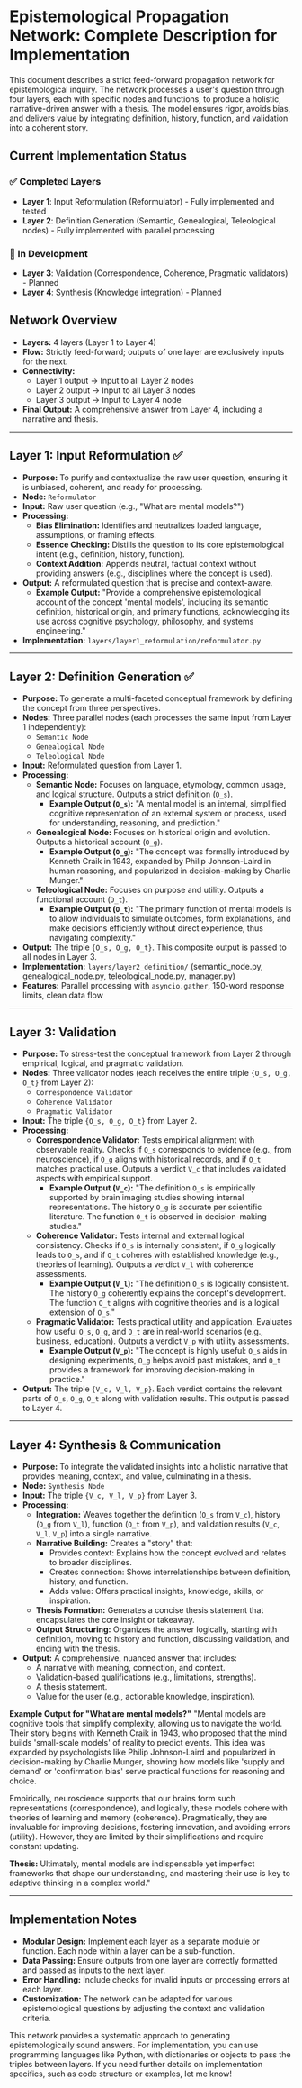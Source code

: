 # Epistemological Propagation Network: Complete Description for Implementation

This document describes a strict feed-forward propagation network for epistemological inquiry. The network processes a user's question through four layers, each with specific nodes and functions, to produce a holistic, narrative-driven answer with a thesis. The model ensures rigor, avoids bias, and delivers value by integrating definition, history, function, and validation into a coherent story.

## Current Implementation Status

### ✅ Completed Layers
- **Layer 1**: Input Reformulation (Reformulator) - Fully implemented and tested
- **Layer 2**: Definition Generation (Semantic, Genealogical, Teleological nodes) - Fully implemented with parallel processing

### 🚧 In Development
- **Layer 3**: Validation (Correspondence, Coherence, Pragmatic validators) - Planned
- **Layer 4**: Synthesis (Knowledge integration) - Planned

## Network Overview

- **Layers:** 4 layers (Layer 1 to Layer 4)
- **Flow:** Strictly feed-forward; outputs of one layer are exclusively inputs for the next.
- **Connectivity:**
  - Layer 1 output → Input to all Layer 2 nodes
  - Layer 2 output → Input to all Layer 3 nodes
  - Layer 3 output → Input to Layer 4 node
- **Final Output:** A comprehensive answer from Layer 4, including a narrative and thesis.

---

## Layer 1: Input Reformulation ✅

- **Purpose:** To purify and contextualize the raw user question, ensuring it is unbiased, coherent, and ready for processing.
- **Node:** `Reformulator`
- **Input:** Raw user question (e.g., "What are mental models?")
- **Processing:**
  - **Bias Elimination:** Identifies and neutralizes loaded language, assumptions, or framing effects.
  - **Essence Checking:** Distills the question to its core epistemological intent (e.g., definition, history, function).
  - **Context Addition:** Appends neutral, factual context without providing answers (e.g., disciplines where the concept is used).
- **Output:** A reformulated question that is precise and context-aware.
  - **Example Output:** "Provide a comprehensive epistemological account of the concept 'mental models', including its semantic definition, historical origin, and primary functions, acknowledging its use across cognitive psychology, philosophy, and systems engineering."
- **Implementation:** `layers/layer1_reformulation/reformulator.py`

---

## Layer 2: Definition Generation ✅

- **Purpose:** To generate a multi-faceted conceptual framework by defining the concept from three perspectives.
- **Nodes:** Three parallel nodes (each processes the same input from Layer 1 independently):
  - `Semantic Node`
  - `Genealogical Node`
  - `Teleological Node`
- **Input:** Reformulated question from Layer 1.
- **Processing:**
  - **Semantic Node:** Focuses on language, etymology, common usage, and logical structure. Outputs a strict definition (`O_s`).
    - **Example Output (`O_s`):** "A mental model is an internal, simplified cognitive representation of an external system or process, used for understanding, reasoning, and prediction."
  - **Genealogical Node:** Focuses on historical origin and evolution. Outputs a historical account (`O_g`).
    - **Example Output (`O_g`):** "The concept was formally introduced by Kenneth Craik in 1943, expanded by Philip Johnson-Laird in human reasoning, and popularized in decision-making by Charlie Munger."
  - **Teleological Node:** Focuses on purpose and utility. Outputs a functional account (`O_t`).
    - **Example Output (`O_t`):** "The primary function of mental models is to allow individuals to simulate outcomes, form explanations, and make decisions efficiently without direct experience, thus navigating complexity."
- **Output:** The triple `{O_s, O_g, O_t}`. This composite output is passed to all nodes in Layer 3.
- **Implementation:** `layers/layer2_definition/` (semantic_node.py, genealogical_node.py, teleological_node.py, manager.py)
- **Features:** Parallel processing with `asyncio.gather`, 150-word response limits, clean data flow

---

## Layer 3: Validation

- **Purpose:** To stress-test the conceptual framework from Layer 2 through empirical, logical, and pragmatic validation.
- **Nodes:** Three validator nodes (each receives the entire triple `{O_s, O_g, O_t}` from Layer 2):
  - `Correspondence Validator`
  - `Coherence Validator`
  - `Pragmatic Validator`
- **Input:** The triple `{O_s, O_g, O_t}` from Layer 2.
- **Processing:**
  - **Correspondence Validator:** Tests empirical alignment with observable reality. Checks if `O_s` corresponds to evidence (e.g., from neuroscience), if `O_g` aligns with historical records, and if `O_t` matches practical use. Outputs a verdict `V_c` that includes validated aspects with empirical support.
    - **Example Output (`V_c`):** "The definition `O_s` is empirically supported by brain imaging studies showing internal representations. The history `O_g` is accurate per scientific literature. The function `O_t` is observed in decision-making studies."
  - **Coherence Validator:** Tests internal and external logical consistency. Checks if `O_s` is internally consistent, if `O_g` logically leads to `O_s`, and if `O_t` coheres with established knowledge (e.g., theories of learning). Outputs a verdict `V_l` with coherence assessments.
    - **Example Output (`V_l`):** "The definition `O_s` is logically consistent. The history `O_g` coherently explains the concept's development. The function `O_t` aligns with cognitive theories and is a logical extension of `O_s`."
  - **Pragmatic Validator:** Tests practical utility and application. Evaluates how useful `O_s`, `O_g`, and `O_t` are in real-world scenarios (e.g., business, education). Outputs a verdict `V_p` with utility assessments.
    - **Example Output (`V_p`):** "The concept is highly useful: `O_s` aids in designing experiments, `O_g` helps avoid past mistakes, and `O_t` provides a framework for improving decision-making in practice."
- **Output:** The triple `{V_c, V_l, V_p}`. Each verdict contains the relevant parts of `O_s`, `O_g`, `O_t` along with validation results. This output is passed to Layer 4.

---

## Layer 4: Synthesis & Communication

- **Purpose:** To integrate the validated insights into a holistic narrative that provides meaning, context, and value, culminating in a thesis.
- **Node:** `Synthesis Node`
- **Input:** The triple `{V_c, V_l, V_p}` from Layer 3.
- **Processing:**
  - **Integration:** Weaves together the definition (`O_s` from `V_c`), history (`O_g` from `V_l`), function (`O_t` from `V_p`), and validation results (`V_c`, `V_l`, `V_p`) into a single narrative.
  - **Narrative Building:** Creates a "story" that:
    - Provides context: Explains how the concept evolved and relates to broader disciplines.
    - Creates connection: Shows interrelationships between definition, history, and function.
    - Adds value: Offers practical insights, knowledge, skills, or inspiration.
  - **Thesis Formation:** Generates a concise thesis statement that encapsulates the core insight or takeaway.
  - **Output Structuring:** Organizes the answer logically, starting with definition, moving to history and function, discussing validation, and ending with the thesis.
- **Output:** A comprehensive, nuanced answer that includes:
  - A narrative with meaning, connection, and context.
  - Validation-based qualifications (e.g., limitations, strengths).
  - A thesis statement.
  - Value for the user (e.g., actionable knowledge, inspiration).

**Example Output for "What are mental models?"**
"Mental models are cognitive tools that simplify complexity, allowing us to navigate the world. Their story begins with Kenneth Craik in 1943, who proposed that the mind builds 'small-scale models' of reality to predict events. This idea was expanded by psychologists like Philip Johnson-Laird and popularized in decision-making by Charlie Munger, showing how models like 'supply and demand' or 'confirmation bias' serve practical functions for reasoning and choice.

Empirically, neuroscience supports that our brains form such representations (correspondence), and logically, these models cohere with theories of learning and memory (coherence). Pragmatically, they are invaluable for improving decisions, fostering innovation, and avoiding errors (utility). However, they are limited by their simplifications and require constant updating.

**Thesis:** Ultimately, mental models are indispensable yet imperfect frameworks that shape our understanding, and mastering their use is key to adaptive thinking in a complex world."

---

## Implementation Notes

- **Modular Design:** Implement each layer as a separate module or function. Each node within a layer can be a sub-function.
- **Data Passing:** Ensure outputs from one layer are correctly formatted and passed as inputs to the next layer.
- **Error Handling:** Include checks for invalid inputs or processing errors at each layer.
- **Customization:** The network can be adapted for various epistemological questions by adjusting the context and validation criteria.

This network provides a systematic approach to generating epistemologically sound answers. For implementation, you can use programming languages like Python, with dictionaries or objects to pass the triples between layers. If you need further details on implementation specifics, such as code structure or examples, let me know!
